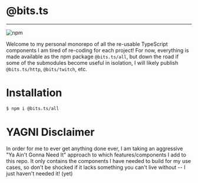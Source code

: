 # @bits.ts

---

![npm](https://img.shields.io/npm/v/@bits.ts/all)

Welcome to my personal monorepo of all the re-usable TypeScript components I am tired of re-coding for each project! For now, everything is made available as the npm package `@bits.ts/all`, but down the road if some of the submodules become useful in isolation, I will likely publish `@bits.ts/http`, `@bits/twitch`, etc.

# Installation
```bash
$ npm i @bits.ts/all
```

# YAGNI Disclaimer
In order for me to ever get anything done ever, I am taking an aggressive "Ya Ain't Gonna Need It" approach to which features/components I add to this repo.  It only contains the components I have needed to build for my use cases, so don't be shocked if it lacks something you can't live without -- I just haven't needed it! (yet)